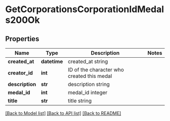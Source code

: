 # GetCorporationsCorporationIdMedals200Ok

## Properties
Name | Type | Description | Notes
------------ | ------------- | ------------- | -------------
**created_at** | **datetime** | created_at string | 
**creator_id** | **int** | ID of the character who created this medal | 
**description** | **str** | description string | 
**medal_id** | **int** | medal_id integer | 
**title** | **str** | title string | 

[[Back to Model list]](../README.md#documentation-for-models) [[Back to API list]](../README.md#documentation-for-api-endpoints) [[Back to README]](../README.md)


